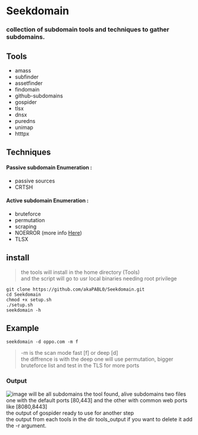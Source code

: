 # Seekdomain
### collection of subdomain tools and techniques to gather subdomains.


## Tools 
* amass                                                                                                                                         
* subfinder                                                                                                                              
* assetfinder                                                                                                                      
* findomain  
* github-subdomains 
* gospider 
* tlsx 
* dnsx 
* puredns 
* unimap   
* htttpx 

## Techniques 
#### Passive subdomain Enumeration :
* passive sources 
* CRTSH
#### Active subdomain Enumeration :  
* bruteforce 
* permutation 
* scraping 
* NOERROR  (more info [Here](https://www.securesystems.de/blog/enhancing-subdomain-enumeration-ents-and-noerror))
* TLSX 

## install
> the tools will install in the home directory (Tools) \
and the script will go to usr local binaries needing root privilege
```
git clone https://github.com/akaPABL0/Seekdomain.git
cd Seekdomain
chmod +x setup.sh
./setup.sh
seekdomain -h
```

## Example
```
seekdomain -d oppo.com -m f
```
> -m is the scan mode fast [f] or deep [d] \
the diffrence is with the deep one will use permutation, bigger bruteforce list and test in the TLS for more ports



### Output 
![image](https://user-images.githubusercontent.com/101532943/219975655-50944f29-de99-40bd-afee-704c448bcdea.png)
will be all subdomains the tool found, alive subdomains two files    \
one with the default ports [80,443] and the other with common web ports like [8080,8443]   \
the output of gospider ready to use for another step \
the output from each tools in the dir  tools_output if you want to delete it add the -r argument.
